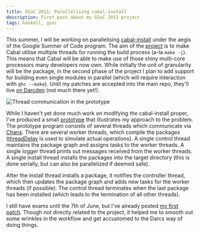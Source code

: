 ```yaml
---
title: GSoC 2011: Parallelising cabal-install
description: First post about my GSoC 2011 project
tags: haskell, gsoc
---
```


This summer, I will be working on parallelising
[cabal-install](http://www.haskell.org/cabal/) under the aegis of the Google
Summer of Code program. The aim of the
[project](http://socghop.appspot.com/gsoc/project/google/gsoc2011/refold/31001)
is to make Cabal utilise multiple threads for running the build process (a-la
`make -j`). This means that Cabal will be able to make use of those shiny
multi-core processors many developers now own. While initially the unit of
granularity will be the package, in the second phase of the project I plan to
add support for building even single modules in parallel (which will require
interaction with `ghc --make`). Until my patches are accepted into the main
repo, they'll live [on Darcden](http://darcsden.com/23Skidoo) (not much there
yet!).

![Thread communication in the prototype](http://dissocial.st/img/GSoC2011-Design.png)

While I haven't yet done much work on modifying the cabal-install proper, I've
produced a small [prototype](https://gist.github.com/982483) that illustrates my
approach to the problem. The prototype program consists of several threads which
communicate via
[Chans](http://hackage.haskell.org/packages/archive/base/latest/doc/html/Control-Concurrent-Chan.html#t:Chan). There
are several worker threads, which compile the packages
([threadDelay](http://hackage.haskell.org/packages/archive/base/latest/doc/html/Control-Concurrent.html#v:threadDelay)
is used to simulate actual operations). A single control thread maintains the
package graph and assigns tasks to the worker threads. A single logger thread
prints out messages received from the worker threads. A single install thread
installs the packages into the target directory (this is done serially, but can
also be parallelized if deemed safe).

After the install thread installs a package, it notifies the controller thread,
which then updates the package graph and adds new tasks for the worker threads
(if possible). The control thread terminates when the last package has been
installed (which leads to the termination of all other threads).

I still have exams until the 7th of June, but I've already posted [my first
patch](http://hackage.haskell.org/trac/hackage/ticket/849). Though not directly
related to the project, it helped me to smooth out some wrinkles in the workflow
and get accustomed to the Darcs way of doing things.
